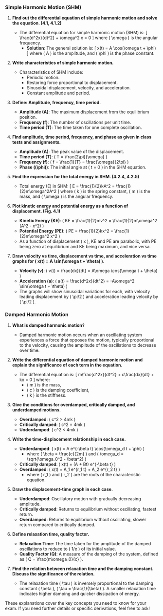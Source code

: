 
### Simple Harmonic Motion (SHM)

1. **Find out the differential equation of simple harmonic motion and solve the equation. (4.1, 4.1.2)**
   - The differential equation for simple harmonic motion (SHM) is:
     \[ \frac{d^2x}{dt^2} + \omega^2 x = 0 \]
     where \( \omega \) is the angular frequency.
     - **Solution**: The general solution is:
       \[ x(t) = A \cos(\omega t + \phi) \]
       where \( A \) is the amplitude, and \( \phi \) is the phase constant.

2. **Write characteristics of simple harmonic motion.**
   - Characteristics of SHM include:
     - Periodic motion.
     - Restoring force proportional to displacement.
     - Sinusoidal displacement, velocity, and acceleration.
     - Constant amplitude and period.

3. **Define: Amplitude, frequency, time period.**
   - **Amplitude (A)**: The maximum displacement from the equilibrium position.
   - **Frequency (f)**: The number of oscillations per unit time.
   - **Time period (T)**: The time taken for one complete oscillation.

4. **Find amplitude, time period, frequency, and phase as given in class tests and assignments.**
   - **Amplitude (A)**: The peak value of the displacement.
   - **Time period (T)**: \( T = \frac{2\pi}{\omega} \)
   - **Frequency (f)**: \( f = \frac{1}{T} = \frac{\omega}{2\pi} \)
   - **Phase (\(\phi\))**: The initial angle at \( t = 0 \) in the SHM equation.

5. **Find the expression for the total energy in SHM. (4.2.4, 4.2.5)**
   - Total energy (E) in SHM:
     \[ E = \frac{1}{2}kA^2 = \frac{1}{2}m\omega^2A^2 \]
     where \( k \) is the spring constant, \( m \) is the mass, and \( \omega \) is the angular frequency.

6. **Plot kinetic energy and potential energy as a function of displacement. (Fig. 4.1)**
   - **Kinetic Energy (KE)**: \( KE = \frac{1}{2}mv^2 = \frac{1}{2}m\omega^2 (A^2 - x^2) \)
   - **Potential Energy (PE)**: \( PE = \frac{1}{2}kx^2 = \frac{1}{2}m\omega^2 x^2 \)
   - As a function of displacement \( x \), KE and PE are parabolic, with PE being zero at equilibrium and KE being maximum, and vice versa.
	
1. **Draw velocity vs time, displacement vs time, and acceleration vs time graphs for \( x(t) = A \sin(\omega t + \theta) \).**
   - **Velocity (v)**: \( v(t) = \frac{dx}{dt} = A\omega \cos(\omega t + \theta) \)
   - **Acceleration (a)**: \( a(t) = \frac{d^2x}{dt^2} = -A\omega^2 \sin(\omega t + \theta) \)
   - The graphs will show sinusoidal variations for each, with velocity leading displacement by \( \pi/2 \) and acceleration leading velocity by \( \pi/2 \).

### Damped Harmonic Motion

1. **What is damped harmonic motion?**
   - Damped harmonic motion occurs when an oscillating system experiences a force that opposes the motion, typically proportional to the velocity, causing the amplitude of the oscillations to decrease over time.

2. **Write the differential equation of damped harmonic motion and explain the significance of each term in the equation.**
   - The differential equation is:
     \[ m\frac{d^2x}{dt^2} + c\frac{dx}{dt} + kx = 0 \]
     where:
     - \( m \) is the mass,
     - \( c \) is the damping coefficient,
     - \( k \) is the stiffness.

3. **Give the conditions for overdamped, critically damped, and underdamped motions.**
   - **Overdamped**: \( c^2 > 4mk \)
   - **Critically damped**: \( c^2 = 4mk \)
   - **Underdamped**: \( c^2 < 4mk \)

4. **Write the time-displacement relationship in each case.**
   - **Underdamped**: \( x(t) = A e^{-\beta t} \cos(\omega_d t + \phi) \)
     - where \( \beta = \frac{c}{2m} \) and \( \omega_d = \sqrt{\omega_0^2 - \beta^2} \)
   - **Critically damped**: \( x(t) = (A + Bt) e^{-\beta t} \)
   - **Overdamped**: \( x(t) = A_1 e^{r_1 t} + A_2 e^{r_2 t} \)
     - where \( r_1 \) and \( r_2 \) are the roots of the characteristic equation.

5. **Draw the displacement-time graph in each case.**
   - **Underdamped**: Oscillatory motion with gradually decreasing amplitude.
   - **Critically damped**: Returns to equilibrium without oscillating, fastest return.
   - **Overdamped**: Returns to equilibrium without oscillating, slower return compared to critically damped.

6. **Define relaxation time, quality factor.**
   - **Relaxation Time**: The time taken for the amplitude of the damped oscillations to reduce to \( 1/e \) of its initial value.
   - **Quality Factor (Q)**: A measure of the damping of the system, defined as \( Q = \frac{m\omega_0}{c} \).

7. **Find the relation between relaxation time and the damping constant. Discuss the significance of the relation.**
   - The relaxation time \( \tau \) is inversely proportional to the damping constant \( \beta \), \( \tau = \frac{1}{\beta} \). A smaller relaxation time indicates higher damping and quicker dissipation of energy.

These explanations cover the key concepts you need to know for your exam. If you need further details or specific derivations, feel free to ask!